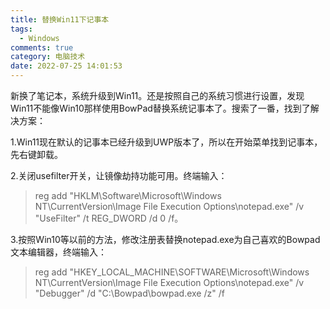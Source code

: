 ```yaml
---
title: 替换Win11下记事本
tags:
  - Windows
comments: true
category: 电脑技术
date: 2022-07-25 14:01:53
---
```



新换了笔记本，系统升级到Win11。还是按照自己的系统习惯进行设置，发现Win11不能像Win10那样使用BowPad替换系统记事本了。搜索了一番，找到了解决方案：

1.Win11现在默认的记事本已经升级到UWP版本了，所以在开始菜单找到记事本，先右键卸载。

2.关闭usefilter开关，让镜像劫持功能可用。终端输入： 
> reg add "HKLM\Software\Microsoft\Windows NT\CurrentVersion\Image File Execution Options\notepad.exe" /v "UseFilter" /t REG_DWORD /d 0 /f。

3.按照Win10等以前的方法，修改注册表替换notepad.exe为自己喜欢的Bowpad文本编辑器，终端输入：
> reg add "HKEY_LOCAL_MACHINE\SOFTWARE\Microsoft\Windows NT\CurrentVersion\Image File Execution Options\notepad.exe" /v "Debugger" /d "C:\Bowpad\bowpad.exe /z" /f
